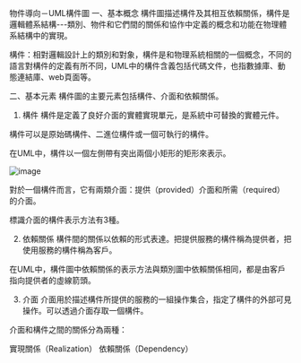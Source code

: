 物件導向－UML構件圖
一、基本概念
構件圖描述構件及其相互依賴關係，構件是邏輯體系結構---類別、物件和它們間的關係和協作中定義的概念和功能在物理體系結構中的實現。

構件：相對邏輯設計上的類別和對象，構件是和物理系統相關的一個概念，不同的語言對構件的定義有所不同，UML中的構件含義包括代碼文件，也指數據庫、動態連結庫、web頁面等。



二、基本元素
構件圖的主要元素包括構件、介面和依賴關係。

1. 構件
構件是定義了良好介面的實體實現單元，是系統中可替換的實體元件。

構件可以是原始碼構件、二進位構件或一個可執行的構件。

在UML中，構件以一個左側帶有突出兩個小矩形的矩形來表示。

![image](https://github.com/apple0924/hw1/blob/main/%E5%9C%961.png)


對於一個構件而言，它有兩類介面：提供（provided）介面和所需（required）的介面。

標識介面的構件表示方法有3種。

2. 依賴關係
構件間的關係以依賴的形式表達。把提供服務的構件稱為提供者，把使用服務的構件稱為客戶。

在UML中，構件圖中依賴關係的表示方法與類別圖中依賴關係相同，都是由客戶指向提供者的虛線箭頭。

3. 介面
介面用於描述構件所提供的服務的一組操作集合，指定了構件的外部可見操作。可以透過介面存取一個構件。

介面和構件之間的關係分為兩種：

實現關係（Realization）
依賴關係（Dependency）
